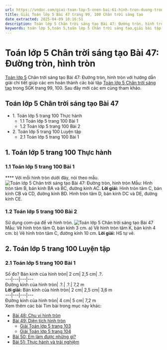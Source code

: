 ```yaml
---
url: https://vndoc.com/giai-toan-lop-5-vnen-bai-61-hinh-tron-duong-tron-189454
title: Giải Toán lớp 5 Bài 47 trang 99, 100 Chân trời sáng tạo
date_extracted: 2025-04-09 10:16:51
description: Toán lớp 5 Chân trời sáng tạo Bài 47: Đường tròn, hình tròn bao gồm lời giải chi tiết giúp các em học sinh ôn tập, củng cố kiến thức các dạng bài tập Toán lớp 5 sách Chân trời sáng tạo.
keywords: toán lớp 5,toán 5,toán lớp 5 Chân trời sáng tạo,giải bài tập toán lớp 5 Chân trời sáng tạo,giải toán lớp 5 Chân trời sáng tạo,toán lớp 5 sách Chân trời sáng tạo,toán 5 Chân trời sáng tạo,giải sách toán lớp 5 Chân trời sáng tạo,Toán lớp 5 Chân trời sáng tạo Bài 47,Toán lớp 5 Chân trời sáng tạo trang 99,Giải Toán lớp 5 Chân trời sáng tạo trang 99,Đường tròn hình tròn lớp 5,bài tập Đường tròn hình tròn
---
```


# Toán lớp 5 Chân trời sáng tạo Bài 47: Đường tròn, hình tròn
[Toán lớp 5](<https://vndoc.com/toan-lop5>) Chân trời sáng tạo Bài 47: Đường tròn, hình tròn với hướng dẫn giải chi tiết giúp các em hoàn thành các bài tập [Toán lớp 5 Chân trời sáng tạo](<https://vndoc.com/toan-lop-5-chan-troi-sang-tao>) trong SGK trang 99, 100. Sau đây mời các em cùng tham khảo.
## Toán lớp 5 Chân trời sáng tạo Bài 47
  * 1\. Toán lớp 5 trang 100 Thực hành
    * 1.1 Toán lớp 5 trang 100 Bài 1
    * 1.2 Toán lớp 5 trang 100 Bài 2
  * 2\. Toán lớp 5 trang 100 Luyện tập
    * 2.1 Toán lớp 5 trang 100 Bài 1

## **1\. Toán lớp 5 trang 100 Thực hành**
### **1.1 Toán lớp 5 trang 100 Bài 1**
**** Với mỗi hình tròn dưới đây, nói theo mẫu.
![Toán lớp 5 Chân trời sáng tạo Bài 47: Đường tròn, hình tròn](https://i.vdoc.vn/data/image/2024/06/12/bai-47-duong-tron-hinh-tron.png)
Mẫu: Hình tròn tâm B, bán kính BA và BC, đường kính AC.
**Lời giải:**
Hình tròn tâm C, bán kính CB và CD, đường kính BD.
Hình tròn tâm D, bán kính DC và DE, đường kính CE.
### **1.2 Toán lớp 5 trang 100 Bài 2**
Sử dụng com-pa để vẽ hình tròn.
![Toán lớp 5 Chân trời sáng tạo Bài 47](https://i.vdoc.vn/data/image/2024/06/12/bai-47-duong-tron-hinh-tron-1.png)
Mẫu: Vẽ hình tròn tâm O, bán kính 3 cm.
a\) Vẽ hình tròn tâm K, bán kính 4 cm.
b\) Vẽ hình tròn tâm C, đường kính 10 cm.
**Lời giải:**
HS tự vẽ.
## **2\. Toán lớp 5 trang 100 Luyện tập**
### **2.1 Toán lớp 5 trang 100 Bài 1**
Số đo?
Bán kính của hình tròn| 2 cm| 2,5 cm| .?.  
---|---|---|---  
Đường kính của hình tròn| .?.| .?.| 7,2 m  
**Lời giải:**
Bán kính của hình tròn| 2 cm| 2,5 cm| 3,6 m  
---|---|---|---  
Đường kính của hình tròn| 4 cm| 5 cm| 7,2 m  
Xem thêm các bài Tìm bài trong mục này khác:
  * [Bài 48: Chu vi hình tròn](</giai-bai-tap-trang-98-99-sgk-toan-5-chu-vi-hinh-tron-luyen-tap-117278>)
  * [Bài 49: Diện tích hình tròn](</giai-bai-tap-trang-99-100-sgk-toan-5-dien-tich-hinh-tron-luyen-tap-117282>)
    * [Giải Toán lớp 5 trang 103](</giai-toan-lop-5-trang-103-chan-troi-sang-tao-322047>)
    * [Giải Toán lớp 5 trang 104](</giai-toan-lop-5-trang-104-chan-troi-sang-tao-322050>)
  * [Bài 50: Em làm được những gì?](</toan-lop-5-trang-105-106-225550>)
  * [Bài 51: Thực hành và trải nghiệm](</giai-toan-lop-5-vnen-bai-106-em-on-lai-nhung-gi-da-hoc-200498>)

